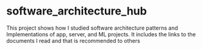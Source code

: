 # software_architecture_hub
This project shows how I studied software architecture patterns and Implementations of app, server, and ML projects. It includes the links to the documents I read and that is recommended to others
